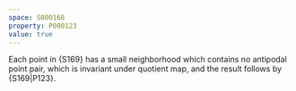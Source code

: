 ```yaml
---
space: S000168
property: P000123
value: true
---
```


Each point in {S169} has a small neighborhood which contains no antipodal point pair, which is invariant under quotient map, and the result follows by {S169|P123}.
